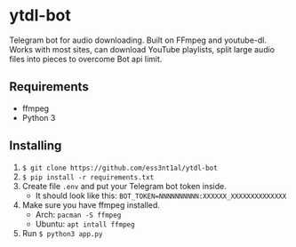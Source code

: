 # ytdl-bot

Telegram bot for audio downloading. Built on FFmpeg and youtube-dl. Works with most sites, can download YouTube playlists, split large audio files into pieces to overcome Bot api limit.

## Requirements

- ffmpeg
- Python 3

## Installing

1. `$ git clone https://github.com/ess3nt1al/ytdl-bot`
2. `$ pip install -r requirements.txt`
3. Create file `.env` and put your Telegram bot token inside.
   - It should look like this: `BOT_TOKEN=NNNNNNNNNN:XXXXXX_XXXXXXXXXXXXXX`
4. Make sure you have ffmpeg installed.
   - Arch: `pacman -S ffmpeg`
   - Ubuntu: `apt intall ffmpeg`
5. Run `$ python3 app.py`
